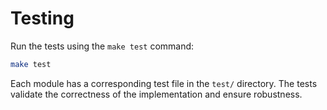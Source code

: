 # Testing

Run the tests using the `make test` command:
```bash
make test
```

Each module has a corresponding test file in the `test/` directory. The tests validate the correctness of the implementation and ensure robustness.
